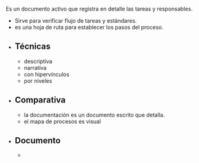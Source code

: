 Es un documento activo que registra en detalle las tareas y responsables.
- Sirve para verificar flujo de tareas y estándares.
- es una hoja de ruta para establecer los pasos del proceso.
- ## Técnicas
	- descriptiva
	- narrativa
	- con hipervínculos
	- por niveles
- ## Comparativa
	- la documentación es un documento escrito que detalla.
	- el mapa de procesos es visual
- ## Documento
	- 